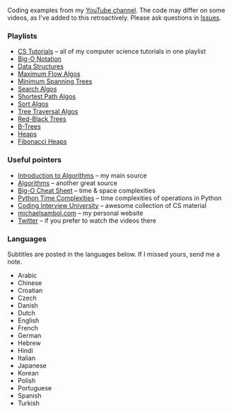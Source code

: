 Coding examples from my [YouTube channel](https://www.youtube.com/michaelsambol).
The code may differ on some videos, as I've added to this retroactively.
Please ask questions in [Issues](https://github.com/msambol/youtube/issues).

### Playlists 

* [CS Tutorials](https://www.youtube.com/playlist?list=PL9xmBV_5YoZPKwb4XPB1sG7S6kNpN9JJo) – all of my computer science tutorials in one playlist
* [Big-O Notation](https://www.youtube.com/playlist?list=PL9xmBV_5YoZMxejjIyFHWa-4nKg6sdoIv)
* [Data Structures](https://www.youtube.com/playlist?list=PL9xmBV_5YoZO2D89q42-y8voxIJKpB4oR)
* [Maximum Flow Algos](https://www.youtube.com/playlist?list=PL9xmBV_5YoZPxifnyXjQVU1bhU4b4_Ts2)
* [Minimum Spanning Trees](https://www.youtube.com/playlist?list=PL9xmBV_5YoZObEi3Hf6lmyW-CBfs7nkOV)
* [Search Algos](https://www.youtube.com/playlist?list=PL9xmBV_5YoZMIAJn8M6At9CjZ0Wu0B31d)
* [Shortest Path Algos](https://www.youtube.com/playlist?list=PL9xmBV_5YoZO-Y-H3xIC9DGSfVYJng9Yw)
* [Sort Algos](https://www.youtube.com/playlist?list=PL9xmBV_5YoZOZSbGAXAPIq1BeUf4j20pl)
* [Tree Traversal Algos](https://www.youtube.com/playlist?list=PL9xmBV_5YoZO1JC2RgEi04nLy6D-rKk6b)
* [Red-Black Trees](https://www.youtube.com/playlist?list=PL9xmBV_5YoZNqDI8qfOZgzbqahCUmUEin)
* [B-Trees](https://www.youtube.com/playlist?list=PL9xmBV_5YoZNFPPv98DjTdD9X6UI9KMHz)
* [Heaps](https://www.youtube.com/playlist?list=PL9xmBV_5YoZNsyqgPW-DNwUeT8F8uhWc6)
* [Fibonacci Heaps](https://www.youtube.com/playlist?list=PL9xmBV_5YoZNkwWDXcSiZjMgacw2P0U2j)

### Useful pointers
* [Introduction to Algorithms](https://a.co/d/7oRsCT2) – my main source
* [Algorithms](https://www.amazon.com/Algorithms-Sanjoy-Dasgupta/dp/0073523402) – another great source
* [Big-O Cheat Sheet](https://www.bigocheatsheet.com/) – time & space complexities
* [Python Time Complexities](https://wiki.python.org/moin/TimeComplexity) – time complexities of operations in Python
* [Coding Interview University](https://github.com/jwasham/coding-interview-university) – awesome collection of CS material
* [michaelsambol.com](https://michaelsambol.com) – my personal website
* [Twitter](https://twitter.com/MikeSambol) – if you prefer to watch the videos there

### Languages

Subtitles are posted in the languages below. If I missed yours, send me a note.

* Arabic
* Chinese
* Croatian
* Czech
* Danish
* Dutch
* English
* French
* German
* Hebrew
* Hindi
* Italian
* Japanese
* Korean
* Polish
* Portuguese
* Spanish
* Turkish
